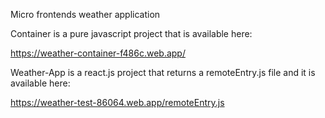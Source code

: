 Micro frontends weather application

Container is a pure javascript project that is available here:

https://weather-container-f486c.web.app/

Weather-App is a react.js project that returns a remoteEntry.js file and it is available here:

https://weather-test-86064.web.app/remoteEntry.js


